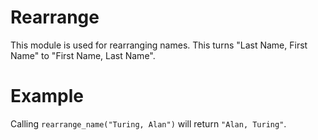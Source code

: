 Rearrange
==========
This module is used for rearranging names.
This turns "Last Name, First Name" to "First Name, Last Name".
 # Example
 Calling `rearrange_name("Turing, Alan")` will return `"Alan, Turing"`.